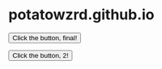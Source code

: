 # potatowzrd.github.io

<button type="button" onclick="clicked()">Click the button, final!</button>

<script>
function clicked() {
    ws.send('{\"type\":\"button\",\"client\":\"abrahma\"}'); 
};
</script>

<button type="button" onclick="clicked2()">Click the button, 2!</button>

<script>
function clicked2() {
    ws.send('{\"type\":\"button2\",\"client\":\"abrahma\"}'); 
};
</script>

<script>
    const ws = new WebSocket('wss://strainlessly-transfusive-ahmed.ngrok-free.dev');

    ws.addEventListener('open', () => { console.log('Connected to WebSocket server'); ws.send('{\"type\":\"connect\",\"client\":\"client\"}'); });
</script>
